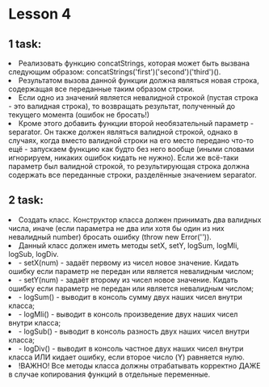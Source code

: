 # Lesson 4

## 1 task:
<li> Реализовать функцию concatStrings, которая может быть вызвана следующим образом: concatStrings('first')('second')('third')().
<li> Результатом вызова данной функции должна являться новая строка, содержащая все переданные таким образом строки.
<li> Если одно из значений является невалидной строкой (пустая строка - это валидная строка), то возвращать результат, полученный до текущего момента (ошибок не бросать!)
<li>Кроме этого добавить функции второй необязательный параметр - separator. Он также должен являться валидной строкой, однако в случаях, когда вместо валидной строки на его место передано что-то ещё - запускаем функцию как будто без него вообще (иными словами игнорируем, никаких ошибок кидать не нужно). Если же всё-таки параметр был валидной строкой, то результирующая строка должна содержать все переданные строки, разделённые значением separator.

## 2 task:
<li> Создать класс. Конструктор класса должен принимать два валидных числа, иначе (если параметра не два или хотя бы один из них невалидный number) бросать ошибку (throw new Error('')).
<li> Данный класс должен иметь методы setX, setY, logSum, logMli, logSub, logDiv.
<li> - setX(num) - задаёт первому из чисел новое значение. Кидать ошибку если параметр не передан или является невалидным числом;
<li> - setY(num) - задаёт второму из чисел новое значение. Кидать ошибку если параметр не передан или является невалидным числом;
<li> - logSum() - выводит в консоль сумму двух наших чисел внутри класса;
<li> - logMli() - выводит в консоль произведение двух наших чисел внутри класса;
<li> - logSub() - выводит в консоль разность двух наших чисел внутри класса;
<li> - logDiv() - выводит в консоль частное двух наших чисел внутри класса ИЛИ кидает ошибку, если второе число (Y) равняется нулю.
<li> !ВАЖНО! Все методы класса должны отрабатывать корректно ДАЖЕ в случае копирования функций в отдельные переменные.